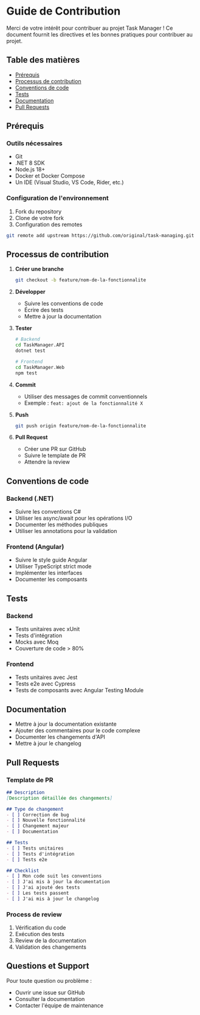 # Guide de Contribution

Merci de votre intérêt pour contribuer au projet Task Manager ! Ce document fournit les directives et les bonnes pratiques pour contribuer au projet.

## Table des matières
- [Prérequis](#prérequis)
- [Processus de contribution](#processus-de-contribution)
- [Conventions de code](#conventions-de-code)
- [Tests](#tests)
- [Documentation](#documentation)
- [Pull Requests](#pull-requests)

## Prérequis

### Outils nécessaires
- Git
- .NET 8 SDK
- Node.js 18+
- Docker et Docker Compose
- Un IDE (Visual Studio, VS Code, Rider, etc.)

### Configuration de l'environnement
1. Fork du repository
2. Clone de votre fork
3. Configuration des remotes
```bash
git remote add upstream https://github.com/original/task-managing.git
```

## Processus de contribution

1. **Créer une branche**
   ```bash
   git checkout -b feature/nom-de-la-fonctionnalite
   ```

2. **Développer**
   - Suivre les conventions de code
   - Écrire des tests
   - Mettre à jour la documentation

3. **Tester**
   ```bash
   # Backend
   cd TaskManager.API
   dotnet test

   # Frontend
   cd TaskManager.Web
   npm test
   ```

4. **Commit**
   - Utiliser des messages de commit conventionnels
   - Exemple : `feat: ajout de la fonctionnalité X`

5. **Push**
   ```bash
   git push origin feature/nom-de-la-fonctionnalite
   ```

6. **Pull Request**
   - Créer une PR sur GitHub
   - Suivre le template de PR
   - Attendre la review

## Conventions de code

### Backend (.NET)
- Suivre les conventions C#
- Utiliser les async/await pour les opérations I/O
- Documenter les méthodes publiques
- Utiliser les annotations pour la validation

### Frontend (Angular)
- Suivre le style guide Angular
- Utiliser TypeScript strict mode
- Implémenter les interfaces
- Documenter les composants

## Tests

### Backend
- Tests unitaires avec xUnit
- Tests d'intégration
- Mocks avec Moq
- Couverture de code > 80%

### Frontend
- Tests unitaires avec Jest
- Tests e2e avec Cypress
- Tests de composants avec Angular Testing Module

## Documentation

- Mettre à jour la documentation existante
- Ajouter des commentaires pour le code complexe
- Documenter les changements d'API
- Mettre à jour le changelog

## Pull Requests

### Template de PR
```markdown
## Description
[Description détaillée des changements]

## Type de changement
- [ ] Correction de bug
- [ ] Nouvelle fonctionnalité
- [ ] Changement majeur
- [ ] Documentation

## Tests
- [ ] Tests unitaires
- [ ] Tests d'intégration
- [ ] Tests e2e

## Checklist
- [ ] Mon code suit les conventions
- [ ] J'ai mis à jour la documentation
- [ ] J'ai ajouté des tests
- [ ] Les tests passent
- [ ] J'ai mis à jour le changelog
```

### Process de review
1. Vérification du code
2. Exécution des tests
3. Review de la documentation
4. Validation des changements

## Questions et Support

Pour toute question ou problème :
- Ouvrir une issue sur GitHub
- Consulter la documentation
- Contacter l'équipe de maintenance 